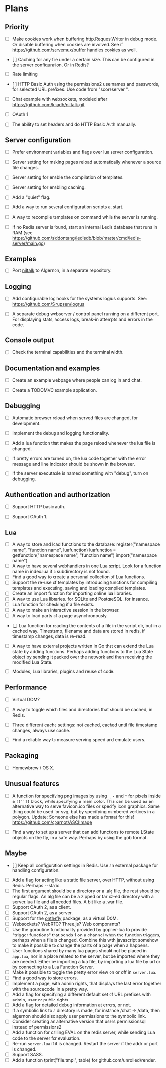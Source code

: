 # Plans


Priority
--------

- [ ] Make cookies work when buffering http.RequestWriter in debug mode. Or disable buffering when cookies are involved. See if https://github.com/servemux/buffer handles cookies as well.
- [ ] Caching for any file under a certain size. This can be configured in the server configuration. Or in Redis?
- [ ] Rate limiting
- [ ] HTTP Basic Auth using the permissions2 usernames and passwords, for selected URL prefixes. Use code from "scoreserver ".
- [ ] Chat example with websockets, modeled after https://github.com/knadh/niltalk.git
- [ ] OAuth 1
- [ ] The ability to set headers and do HTTP Basic Auth manually.


Server configuration
--------------------

- [ ] Prefer environment variables and flags over lua server configuration.
- [ ] Server setting for making pages reload automatically whenever a source file changes.
- [ ] Server setting for enable the compilation of templates.
- [ ] Server setting for enabling caching.
- [ ] Add a "quiet" flag.
- [ ] Add a way to run several configuration scripts at start.
- [ ] A way to recompile templates on command while the server is running.
- [ ] If no Redis server is found, start an internal Ledis database that runs in RAM (see https://github.com/siddontang/ledisdb/blob/master/cmd/ledis-server/main.go)


Examples
--------

- [ ] Port [niltalk](https://github.com/knadh/niltalk) to Algernon, in a separate repository.


Logging
-------

- [ ] Add configurable log hooks for the systems logrus supports. See: https://github.com/Sirupsen/logrus
- [ ] A separate debug webserver / control panel running on a different port.
      For displaying stats, access logs, break-in attempts and errors in the code.


Console output
--------------

- [ ] Check the terminal capabilities and the terminal width.


Documentation and examples
--------------------------

- [ ] Create an example webpage where people can log in and chat.
- [ ] Create a TODOMVC example application.


Debugging
---------

- [ ] Automatic browser reload when served files are changed, for development.
- [ ] Implement the debug and logging functionality.
- [ ] Add a lua function that makes the page reload whenever the lua file is changed.
- [ ] If pretty errors are turned on, the lua code together with the error message and line indicator should be shown in the browser.
- [ ] If the server executable is named something with "debug", turn on debugging.


Authentication and authorization
--------------------------------

- [ ] Support HTTP basic auth.
- [ ] Support OAuth 1.


Lua
---

- [ ] A way to store and load functions to the database:
      register("namespace name", "function name", luafunction)
      luafunction = getfunction("namespace name", "function name")
      import("namespace name")
- [ ] A way to have several webhandlers in one Lua script. Look for a function name in index.lua if a subdirectory is not found.
- [ ] Find a good way to create a personal collection of Lua functions.
- [ ] Support the re-use of templates by introducing functions for compiling templates and executing, saving and loading compiled templates.
- [ ] Create an import function for importing online lua libraries.
- [ ] A way to use Lua libraries, for SQLite and PostgreSQL, for insance.
- [ ] Lua function for checking if a file exists.
- [ ] A way to make an interactive session in the browser.
- [ ] A way to load parts of a page asynchronously.
- [_] Lua function for reading the contents of a file in the script dir, but in a cached way. Timestamp, filename and data are stored in redis, if timestamp changes, data is re-read.
- [ ] A way to have external projects written in Go that can extend
      the Lua state by adding functions. Perhaps adding functions to
      the Lua State object by sending it packed over the network and
      then receiving the modified Lua State.
- [ ] Modules, Lua libraries, plugins and reuse of code.


Performance
-----------

- [ ] Virtual DOM?
- [ ] A way to toggle which files and directories that should be cached, in Redis.
- [ ] Three different cache settings: not cached, cached until file timestamp changes, always use cache.
- [ ] Find a reliable way to measure serving speed and emulate users.


Packaging
---------

- [ ] Homewbrew / OS X.


Unusual features
----------------

- [ ] A function for specifying png images by using ` `, `-` and `*` for pixels inside a `[[``]]` block, while specifying a main color. This can be used as an alternative way to serve favicon.ico files or specify icon graphics. Same thing could be used for svg, but by specifying numbered vertices in a polygon. Update: Someone else has made a format for this! https://github.com/cparnot/ASCIImage
- [ ] Find a way to set up a server that can add functions to remote LState objects on the fly, in a safe way. Perhaps by using the gob format.


Maybe
-----

- [ ] Keep all configuration settings in Redis. Use an external package for handling configuration.
- [ ] Add a flag for acting like a static file server, over HTTP, without using Redis. Perhaps --static.
- [ ] The first argument should be a directory or a .alg file, the rest should be regular flags.
      An alg file can be a zipped or tar xz-ed directory with a server.lua file and all needed files. A bit like a .war file.
- [ ] Support OAuth 2, as a client.
- [ ] Support OAuth 2, as a server.
- [ ] Support for the [onthefly](https://github.com/xyproto/onthefly) package, as a virtual DOM.
- [ ] Websockets? WebRTC? Three.js? Web components?
- [ ] Use the goroutine functionality provided by gopher-lua to provide "trigger functions" that sends 1 on a channel when the function triggers, perhaps when a file is changed. Combine this with javascript somehow to make it possible to change the parts of a page when a happens.
- [ ] User functions shared by many lua pages should not be placed in `app.lua`, nor in a place related to the server, but be imported where they are needed. Either by importing a lua file, by importing a lua file by url or by connecting to a Lua Function Server.
- [ ] Make it possible to toggle the pretty error view on or off in `server.lua`.
- [ ] Find a good way to store errors.
- [ ] Implement a page, with admin rights, that displays the last error together with the sourcecode, in a pretty way.
- [ ] Add a flag for specifying a different default set of URL prefixes with admin, user or public rights.
- [ ] Add a flag for detailed debug information at errors, or not.
- [ ] If a symbolic link to a directory is made, for instance /chat -> /data, then algernon should also apply user permissions to the symbolic link.
- [ ] Consider creating an alternative version that users permissionsql instead of permissions2
- [ ] Add a function for calling EVAL on the redis server, while sending Lua code to the server for evaluation.
- [ ] Re-run `server.lua` if it is changed. Restart the server if the addr or port is changed.
- [ ] Support SASS.
- [ ] Add a function tprint("file.tmpl", table) for github.com/unrolled/render.
